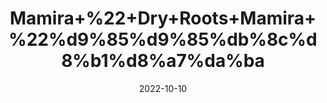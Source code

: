 ---
title: 'Mamira+%22+Dry+Roots+Mamira+%22%d9%85%d9%85%db%8c%d8%b1%d8%a7%da%ba'
date: '2022-10-10' 
metatag: '' 
inventory: '0' 
draft: false 
# meta description 
shortDescripton: 'Mamira+roots%ef%bf%bdare+used+for+therapeutic%ef%bf%bdbenefits%ef%bf%bdin+ayurveda+and+Unani+Medicine.'
description: 'Herb'
longdescription: ''
featured: True
# product Price
price: '100.0'
# Product Short Description
shortDescription: 'Mamira+roots%ef%bf%bdare+used+for+therapeutic%ef%bf%bdbenefits%ef%bf%bdin+ayurveda+and+Unani+Medicine.'
productID: 'FD9EF720-1D25-ED11-9968-005056B3A416'
type: 'products'
category: 'Herb' 
thumnailproduct: 'https://eraconnect.blob.core.windows.net/product-images/aminsaddiquidawakhana/FD9EF720-1D25-ED11-9968-005056B3A416.webp' 
images:
  - image: 'https://eraconnect.blob.core.windows.net/product-images/aminsaddiquidawakhana/FD9EF720-1D25-ED11-9968-005056B3A416.webp'  
Variants:
---
